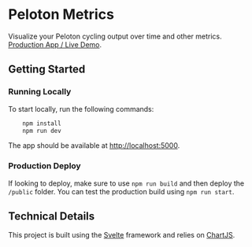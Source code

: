 # Peloton Metrics

Visualize your Peloton cycling output over time and other metrics. [Production App / Live Demo](https://peloton.lutterloh.dev).

## Getting Started

### Running Locally

To start locally, run the following commands:

```bash
    npm install
    npm run dev
```  

The app should be available at [http://localhost:5000](http://localhost:5000).

### Production Deploy

If looking to deploy, make sure to use `npm run build` and then deploy the `/public` folder. You can test the production build using `npm run start`.

## Technical Details

This project is built using the [Svelte](https://svelte.dev/) framework and relies on [ChartJS](https://www.chartjs.org/).

